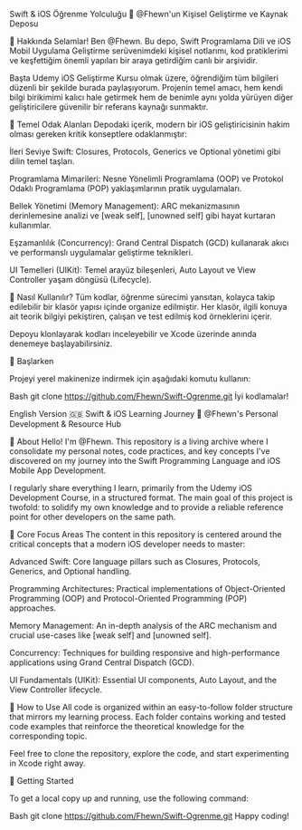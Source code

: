 Swift & iOS Öğrenme Yolculuğu 🍎
@Fhewn'un Kişisel Geliştirme ve Kaynak Deposu

👋 Hakkında
Selamlar! Ben @Fhewn. Bu depo, Swift Programlama Dili ve iOS Mobil Uygulama Geliştirme serüvenimdeki kişisel notlarımı, kod pratiklerimi ve keşfettiğim önemli yapıları bir araya getirdiğim canlı bir arşividir.

Başta Udemy iOS Geliştirme Kursu olmak üzere, öğrendiğim tüm bilgileri düzenli bir şekilde burada paylaşıyorum. Projenin temel amacı, hem kendi bilgi birikimimi kalıcı hale getirmek hem de benimle aynı yolda yürüyen diğer geliştiricilere güvenilir bir referans kaynağı sunmaktır.

🎯 Temel Odak Alanları
Depodaki içerik, modern bir iOS geliştiricisinin hakim olması gereken kritik konseptlere odaklanmıştır:

İleri Seviye Swift: Closures, Protocols, Generics ve Optional yönetimi gibi dilin temel taşları.

Programlama Mimarileri: Nesne Yönelimli Programlama (OOP) ve Protokol Odaklı Programlama (POP) yaklaşımlarının pratik uygulamaları.

Bellek Yönetimi (Memory Management): ARC mekanizmasının derinlemesine analizi ve [weak self], [unowned self] gibi hayat kurtaran kullanımlar.

Eşzamanlılık (Concurrency): Grand Central Dispatch (GCD) kullanarak akıcı ve performanslı uygulamalar geliştirme teknikleri.

UI Temelleri (UIKit): Temel arayüz bileşenleri, Auto Layout ve View Controller yaşam döngüsü (Lifecycle).

📁 Nasıl Kullanılır?
Tüm kodlar, öğrenme sürecimi yansıtan, kolayca takip edilebilir bir klasör yapısı içinde organize edilmiştir. Her klasör, ilgili konuya ait teorik bilgiyi pekiştiren, çalışan ve test edilmiş kod örneklerini içerir.

Depoyu klonlayarak kodları inceleyebilir ve Xcode üzerinde anında denemeye başlayabilirsiniz.

🚀 Başlarken

Projeyi yerel makinenize indirmek için aşağıdaki komutu kullanın:

Bash
git clone https://github.com/Fhewn/Swift-Ogrenme.git
İyi kodlamalar!

English Version 🇬🇧
Swift & iOS Learning Journey 🍎
@Fhewn's Personal Development & Resource Hub

👋 About
Hello! I'm @Fhewn. This repository is a living archive where I consolidate my personal notes, code practices, and key concepts I've discovered on my journey into the Swift Programming Language and iOS Mobile App Development.

I regularly share everything I learn, primarily from the Udemy iOS Development Course, in a structured format. The main goal of this project is twofold: to solidify my own knowledge and to provide a reliable reference point for other developers on the same path.

🎯 Core Focus Areas
The content in this repository is centered around the critical concepts that a modern iOS developer needs to master:

Advanced Swift: Core language pillars such as Closures, Protocols, Generics, and Optional handling.

Programming Architectures: Practical implementations of Object-Oriented Programming (OOP) and Protocol-Oriented Programming (POP) approaches.

Memory Management: An in-depth analysis of the ARC mechanism and crucial use-cases like [weak self] and [unowned self].

Concurrency: Techniques for building responsive and high-performance applications using Grand Central Dispatch (GCD).

UI Fundamentals (UIKit): Essential UI components, Auto Layout, and the View Controller lifecycle.

📁 How to Use
All code is organized within an easy-to-follow folder structure that mirrors my learning process. Each folder contains working and tested code examples that reinforce the theoretical knowledge for the corresponding topic.

Feel free to clone the repository, explore the code, and start experimenting in Xcode right away.

🚀 Getting Started

To get a local copy up and running, use the following command:

Bash
git clone https://github.com/Fhewn/Swift-Ogrenme.git
Happy coding!

